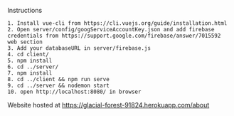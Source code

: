 Instructions
```
1. Install vue-cli from https://cli.vuejs.org/guide/installation.html
2. Open server/config/googServiceAccountKey.json and add firebase credentials from https://support.google.com/firebase/answer/7015592 web section
3. Add your databaseURL in server/firebase.js
4. cd client/
5. npm install
6. cd ../server/
7. npm install
8. cd ../client && npm run serve
9. cd ../server && nodemon start
10. open http://localhost:8080/ in browser
```
Website hosted at https://glacial-forest-91824.herokuapp.com/about
